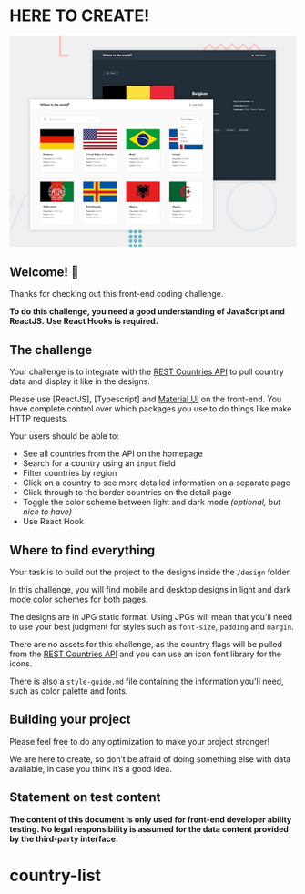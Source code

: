 # HERE TO CREATE!

![Design preview for the coding challenge](./design/desktop-preview.jpg)

## Welcome! 👋

Thanks for checking out this front-end coding challenge.

**To do this challenge, you need a good understanding of JavaScript and ReactJS.**
**Use React Hooks is required.**

## The challenge

Your challenge is to integrate with the [REST Countries API](https://restcountries.com/) to pull country data and display it like in the designs.

Please use [ReactJS], [Typescript] and [Material UI](https://mui.com/) on the front-end. You have complete control over which packages you use to do things like make HTTP requests.

Your users should be able to:

- See all countries from the API on the homepage
- Search for a country using an `input` field
- Filter countries by region
- Click on a country to see more detailed information on a separate page
- Click through to the border countries on the detail page
- Toggle the color scheme between light and dark mode *(optional, but nice to have)*
- Use React Hook

## Where to find everything

Your task is to build out the project to the designs inside the `/design` folder. 

In this challenge, you will find mobile and desktop designs in light and dark mode color schemes for both pages.

The designs are in JPG static format. Using JPGs will mean that you'll need to use your best judgment for styles such as `font-size`, `padding` and `margin`. 

There are no assets for this challenge, as the country flags will be pulled from the [REST Countries API](https://restcountries.com/) and you can use an icon font library for the icons.

There is also a `style-guide.md` file containing the information you'll need, such as color palette and fonts.

## Building your project

Please feel free to do any optimization to make your project stronger!

We are here to create, so don’t be afraid of doing something else with data available, in case you think it’s a good idea.

## Statement on test content

**The content of this document is only used for front-end developer ability testing. No legal responsibility is assumed for the data content provided by the third-party interface.**
# country-list
